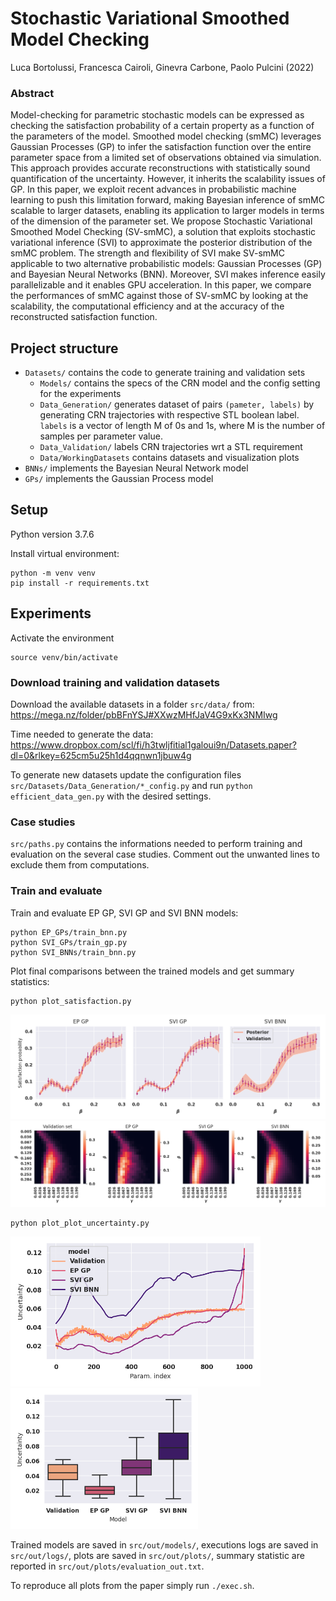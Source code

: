 # Stochastic Variational Smoothed Model Checking

Luca Bortolussi, Francesca Cairoli, Ginevra Carbone, Paolo Pulcini (2022)

### Abstract
Model-checking for parametric stochastic models can be expressed as
checking the satisfaction probability of a certain property as a function of the parameters of the model. Smoothed model checking (smMC) leverages Gaussian Processes (GP) to infer the satisfaction function over the entire parameter space from a limited set of observations obtained via simulation. This approach provides accurate reconstructions with statistically sound quantification of the uncertainty. However, it inherits the scalability issues of GP. In this paper, we exploit recent advances in probabilistic machine learning to push this limitation forward, making Bayesian inference of smMC scalable to larger datasets, enabling its application to larger models in terms of the dimension of the parameter set. We propose Stochastic Variational Smoothed Model Checking (SV-smMC), a solution that exploits stochastic variational inference (SVI) to approximate the posterior distribution of the smMC problem. The strength and flexibility of SVI make SV-smMC applicable to two alternative probabilistic models: Gaussian Processes (GP) and Bayesian Neural Networks (BNN). Moreover, SVI makes inference easily parallelizable and it enables GPU acceleration. In this paper, we compare the performances of smMC against those of SV-smMC by looking at the scalability, the computational efficiency and at the accuracy of the reconstructed satisfaction function. 

## Project structure

- `Datasets/` contains the code to generate training and validation sets
    - `Models/` contains the specs of the CRN model and the config setting for the experiments
    - `Data_Generation/` generates dataset of pairs `(pameter, labels)` by generating CRN trajectories with respective STL boolean label. `labels` is a vector of length M of 0s and 1s, where M is the number of samples per parameter value.
    - `Data_Validation/` labels CRN trajectories wrt a STL requirement
    - `Data/WorkingDatasets` contains datasets and visualization plots
- `BNNs/` implements the Bayesian Neural Network model
- `GPs/` implements the Gaussian Process model

## Setup

Python version 3.7.6

Install virtual environment:
```
python -m venv venv
pip install -r requirements.txt
```

## Experiments

Activate the environment
```
source venv/bin/activate
```

### Download training and validation datasets

Download the available datasets in a folder `src/data/` from: https://mega.nz/folder/pbBFnYSJ#XXwzMHfJaV4G9xKx3NMIwg

Time needed to generate the data: https://www.dropbox.com/scl/fi/h3twljfitial1galoui9n/Datasets.paper?dl=0&rlkey=625cm5u25h1d4qqnwn1jbuw4g

To generate new datasets update the configuration files `src/Datasets/Data_Generation/*_config.py` and run `python efficient_data_gen.py` with the desired settings. 

### Case studies

`src/paths.py` contains the informations needed to perform training and evaluation on the several case studies.
Comment out the unwanted lines to exclude them from computations.

### Train and evaluate

Train and evaluate EP GP, SVI GP and SVI BNN models:
```
python EP_GPs/train_bnn.py
python SVI_GPs/train_gp.py
python SVI_BNNs/train_bnn.py
```

Plot final comparisons between the trained models and get summary statistics:
```
python plot_satisfaction.py
```
<img src="readme_plots/SIR_DS_1000samples_1000obs_beta.png" width="700"/>
<img src="readme_plots/SIR_DS_400samples_1000obs_betagamma.png" width="650"/>

```
python plot_plot_uncertainty.py
```
<img src="readme_plots/SIR_DS_1000samples_1000obs_beta_uncertainty_lineplot.png" width="400"/>
<img src="readme_plots/PrGeEx_DS_400samples_1000obs_k2k7_uncertainty_boxplot.png" width="300"/>


Trained models are saved in `src/out/models/`, executions logs are saved in `src/out/logs/`, plots are saved in `src/out/plots/`, summary statistic are reported in `src/out/plots/evaluation_out.txt`.

To reproduce all plots from the paper simply run `./exec.sh`.
